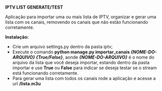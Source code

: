 **IPTV LIST GENERATE/TEST**

Aplicação para importar uma ou mais lista de IPTV, organizar e gerar uma lista com os canais, removendo os canais que não estão funcionando corretamente.

**Instalação:**

- Crie um arquivo settings.py dentro da pasta iptv;
- Execute o comando **python manage.py importar_canais _{NOME-DO-ARQUIVO} {True/False}_**, aonde _**{NOME-DO-ARQUIVO}**_ é o nome do arquivo da lista que você deseja importar, estando dentro da pasta importar e use __True__ ou __False__ para indicar se deseja testar se o stream está funcionando corretamente.
- Para gerar uma lista com todos os canais rode a aplicação e acesse a url **/lista.m3u**